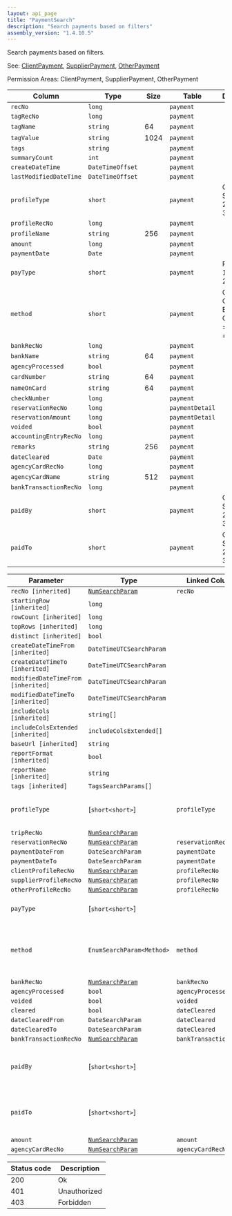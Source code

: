 ```yaml
---
layout: api_page
title: "PaymentSearch"
description: "Search payments based on filters"
assembly_version: "1.4.10.5"
---
```


Search payments based on filters.

See: [ClientPayment](ClientPayment.html), [SupplierPayment](SupplierPayment.html), [OtherPayment](OtherPayment.html)

Permission Areas: ClientPayment, SupplierPayment, OtherPayment

| Column | Type | Size | Table | Description |
| ------ | ---- | ---- | ----- | ----------- |
| `recNo` | `long` |  | `payment` | 
| `tagRecNo` | `long` |  | `payment` | 
| `tagName` | `string` | 64 | `payment` | 
| `tagValue` | `string` | 1024 | `payment` | 
| `tags` | `string` |  | `payment` | 
| `summaryCount` | `int` |  | `payment` | 
| `createDateTime` | `DateTimeOffset` |  | `payment` | 
| `lastModifiedDateTime` | `DateTimeOffset` |  | `payment` | 
| `profileType` | `short` |  | `payment` | Client = 1, Supplier = 2, Other = 3
| `profileRecNo` | `long` |  | `payment` | 
| `profileName` | `string` | 256 | `payment` | 
| `amount` | `long` |  | `payment` | 
| `paymentDate` | `Date` |  | `payment` | 
| `payType` | `short` |  | `payment` | Received = 1, Made = 2
| `method` | `short` |  | `payment` | Cash = 1, Check = 2, EFT = 3, CreditCard = 4, Other = 99
| `bankRecNo` | `long` |  | `payment` | 
| `bankName` | `string` | 64 | `payment` | 
| `agencyProcessed` | `bool` |  | `payment` | 
| `cardNumber` | `string` | 64 | `payment` | 
| `nameOnCard` | `string` | 64 | `payment` | 
| `checkNumber` | `long` |  | `payment` | 
| `reservationRecNo` | `long` |  | `paymentDetail` | 
| `reservationAmount` | `long` |  | `paymentDetail` | 
| `voided` | `bool` |  | `payment` | 
| `accountingEntryRecNo` | `long` |  | `payment` | 
| `remarks` | `string` | 256 | `payment` | 
| `dateCleared` | `Date` |  | `payment` | 
| `agencyCardRecNo` | `long` |  | `payment` | 
| `agencyCardName` | `string` | 512 | `payment` | 
| `bankTransactionRecNo` | `long` |  | `payment` | 
| `paidBy` | `short` |  | `payment` | Client = 1, Supplier = 2, Other = 3
| `paidTo` | `short` |  | `payment` | Client = 1, Supplier = 2, Other = 3

| Parameter | Type | Linked Column | Description |
| --------- | ---- | ------------- | ----------- |
| `recNo [inherited]` | [`NumSearchParam`](NumSearchParam) | `recNo` | 
| `startingRow [inherited]` | `long` |  | 
| `rowCount [inherited]` | `long` |  | 
| `topRows [inherited]` | `long` |  | 
| `distinct [inherited]` | `bool` |  | 
| `createDateTimeFrom [inherited]` | `DateTimeUTCSearchParam` |  | 
| `createDateTimeTo [inherited]` | `DateTimeUTCSearchParam` |  | 
| `modifiedDateTimeFrom [inherited]` | `DateTimeUTCSearchParam` |  | 
| `modifiedDateTimeTo [inherited]` | `DateTimeUTCSearchParam` |  | 
| `includeCols [inherited]` | `string[]` |  | 
| `includeColsExtended [inherited]` | `includeColsExtended[]` |  | 
| `baseUrl [inherited]` | `string` |  | 
| `reportFormat [inherited]` | `bool` |  | 
| `reportName [inherited]` | `string` |  | 
| `tags [inherited]` | `TagsSearchParams[]` |  | 
| `profileType` | [`short<short>`] | `profileType` | Client = 1, Supplier = 2, Other = 3
| `tripRecNo` | [`NumSearchParam`](NumSearchParam) |  | 
| `reservationRecNo` | [`NumSearchParam`](NumSearchParam) | `reservationRecNo` | 
| `paymentDateFrom` | `DateSearchParam` | `paymentDate` | 
| `paymentDateTo` | `DateSearchParam` | `paymentDate` | 
| `clientProfileRecNo` | [`NumSearchParam`](NumSearchParam) | `profileRecNo` | 
| `supplierProfileRecNo` | [`NumSearchParam`](NumSearchParam) | `profileRecNo` | 
| `otherProfileRecNo` | [`NumSearchParam`](NumSearchParam) | `profileRecNo` | 
| `payType` | [`short<short>`] |  | Received = 1, Made = 2
| `method` | `EnumSearchParam<Method>` | `method` | Cash = 1, Check = 2, EFT = 3, CreditCard = 4, Other = 99
| `bankRecNo` | [`NumSearchParam`](NumSearchParam) | `bankRecNo` | 
| `agencyProcessed` | `bool` | `agencyProcessed` | 
| `voided` | `bool` | `voided` | 
| `cleared` | `bool` | `dateCleared` | 
| `dateClearedFrom` | `DateSearchParam` | `dateCleared` | 
| `dateClearedTo` | `DateSearchParam` | `dateCleared` | 
| `bankTransactionRecNo` | [`NumSearchParam`](NumSearchParam) | `bankTransactionRecNo` | 
| `paidBy` | [`short<short>`] |  | Client = 1, Supplier = 2, Other = 3, Agency = 4
| `paidTo` | [`short<short>`] |  | Client = 1, Supplier = 2, Other = 3, Agency = 4
| `amount` | [`NumSearchParam`](NumSearchParam) | `amount` | 
| `agencyCardRecNo` | [`NumSearchParam`](NumSearchParam) | `agencyCardRecNo` | 

| Status code | Description |
| ----------- | ----------- |
| 200 | Ok |
| 401 | Unauthorized |
| 403 | Forbidden |


